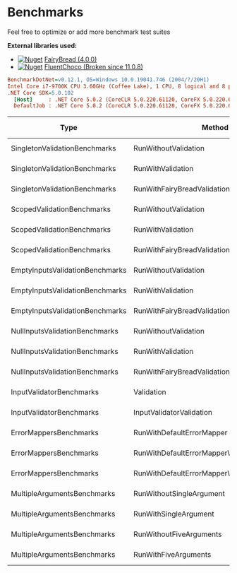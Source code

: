 # Benchmarks

Feel free to optimize or add more benchmark test suites

**External libraries used:**

- [![Nuget](https://img.shields.io/nuget/v/FairyBread.svg)](https://www.nuget.org/packages/FairyBread) [FairyBread (4.0.0)](https://github.com/benmccallum/fairybread)
- [![Nuget](https://img.shields.io/nuget/v/FluentChoco.svg)](https://www.nuget.org/packages/FluentChoco) [FluentChoco (Broken since 11.0.8)](https://github.com/dalrankov/FluentChoco)

```ini
BenchmarkDotNet=v0.12.1, OS=Windows 10.0.19041.746 (2004/?/20H1)
Intel Core i7-9700K CPU 3.60GHz (Coffee Lake), 1 CPU, 8 logical and 8 physical cores
.NET Core SDK=5.0.102
  [Host]     : .NET Core 5.0.2 (CoreCLR 5.0.220.61120, CoreFX 5.0.220.61120), X64 RyuJIT
  DefaultJob : .NET Core 5.0.2 (CoreCLR 5.0.220.61120, CoreFX 5.0.220.61120), X64 RyuJIT
```

|                            Type |                                       Method |        Mean |     Error |    StdDev | Ratio | RatioSD |  Gen 0 |  Gen 1 | Gen 2 | Allocated |
|-------------------------------- |--------------------------------------------- |------------:|----------:|----------:|------:|--------:|-------:|-------:|------:|----------:|
|   SingletonValidationBenchmarks |                         RunWithoutValidation |  8,479.6 ns |  61.50 ns |  54.52 ns |  0.30 |    0.01 | 1.2512 | 0.0153 |     - |   7.66 KB |
|   SingletonValidationBenchmarks |                            RunWithValidation | 25,260.1 ns | 341.10 ns | 319.07 ns |  0.88 |    0.02 | 1.7090 | 0.0305 |     - |  10.53 KB |
|   SingletonValidationBenchmarks |                  RunWithFairyBreadValidation | 27,657.7 ns | 450.65 ns | 421.54 ns |  0.97 |    0.03 | 1.8616 | 0.0305 |     - |   11.5 KB |
|      ScopedValidationBenchmarks |                         RunWithoutValidation |  8,317.4 ns |  52.49 ns |  46.53 ns |  0.29 |    0.00 | 1.2512 | 0.0153 |     - |   7.66 KB |
|      ScopedValidationBenchmarks |                            RunWithValidation | 38,690.3 ns | 666.77 ns | 623.69 ns |  1.35 |    0.03 | 2.0752 |      - |     - |  12.76 KB |
|      ScopedValidationBenchmarks |                  RunWithFairyBreadValidation | 43,161.2 ns | 285.90 ns | 267.44 ns |  1.51 |    0.03 | 2.6245 | 0.0610 |     - |  16.23 KB |
| EmptyInputsValidationBenchmarks |                         RunWithoutValidation |  7,970.4 ns |  48.10 ns |  44.99 ns |  0.28 |    0.01 | 1.2512 | 0.0153 |     - |   7.64 KB |
| EmptyInputsValidationBenchmarks |                            RunWithValidation |  8,395.0 ns |  63.72 ns |  53.21 ns |  0.29 |    0.01 | 1.2512 | 0.0153 |     - |   7.64 KB |
| EmptyInputsValidationBenchmarks |                  RunWithFairyBreadValidation |  9,480.9 ns |  89.16 ns |  79.03 ns |  0.33 |    0.01 | 1.2970 | 0.0153 |     - |   7.93 KB |
|  NullInputsValidationBenchmarks |                         RunWithoutValidation |  8,288.5 ns |  99.49 ns |  93.06 ns |  0.29 |    0.00 | 1.2512 | 0.0153 |     - |   7.65 KB |
|  NullInputsValidationBenchmarks |                            RunWithValidation |  8,841.5 ns |  57.33 ns |  53.63 ns |  0.31 |    0.01 | 1.2512 | 0.0153 |     - |   7.65 KB |
|  NullInputsValidationBenchmarks |                  RunWithFairyBreadValidation |  9,611.5 ns |  56.74 ns |  44.30 ns |  0.34 |    0.00 | 1.2970 | 0.0153 |     - |   7.94 KB |
|        InputValidatorBenchmarks |                                   Validation |    894.1 ns |   5.06 ns |   4.74 ns |  0.03 |    0.00 | 0.3157 | 0.0010 |     - |   1.94 KB |
|        InputValidatorBenchmarks |                     InputValidatorValidation |  1,025.9 ns |  11.01 ns |  10.30 ns |  0.04 |    0.00 | 0.3529 |      - |     - |   2.17 KB |
|          ErrorMappersBenchmarks |                    RunWithDefaultErrorMapper | 28,636.1 ns | 542.63 ns | 507.58 ns |  1.00 |    0.00 | 1.7395 | 0.0305 |     - |  10.72 KB |
|          ErrorMappersBenchmarks |         RunWithDefaultErrorMapperWithDetails | 29,424.7 ns | 393.17 ns | 367.78 ns |  1.03 |    0.02 | 1.8311 | 0.0305 |     - |  11.16 KB |
|          ErrorMappersBenchmarks | RunWithDefaultErrorMapperWithExtendedDetails | 31,723.2 ns | 386.73 ns | 361.75 ns |  1.11 |    0.02 | 1.8921 |      - |     - |  11.69 KB |
|     MultipleArgumentsBenchmarks |                     RunWithoutSingleArgument |  8,399.1 ns |  59.77 ns |  52.99 ns |  0.29 |    0.01 | 1.2512 | 0.0153 |     - |   7.66 KB |
|     MultipleArgumentsBenchmarks |                        RunWithSingleArgument | 28,573.9 ns | 253.39 ns | 211.59 ns |  1.00 |    0.02 | 1.7395 | 0.0305 |     - |  10.73 KB |
|     MultipleArgumentsBenchmarks |                      RunWithoutFiveArguments |  8,305.3 ns |  76.11 ns |  71.20 ns |  0.29 |    0.01 | 1.3275 | 0.0153 |     - |   8.15 KB |
|     MultipleArgumentsBenchmarks |                         RunWithFiveArguments | 29,423.5 ns | 251.90 ns | 210.35 ns |  1.03 |    0.02 | 1.8311 | 0.0305 |     - |  11.22 KB |
